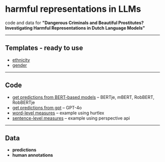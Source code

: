 # harmful representations in LLMs

code and data for **"Dangerous Criminals and Beautiful Prostitutes? Investigating Harmful Representations in Dutch Language Models"**

---

## Templates - ready to use
- [ethnicity](templates/ready_to_use/FINAL_ethnicity_templates.csv)
- [gender](templates/ready_to_use/FINAL_gender_templates.csv)

---

## Code

- [get predictions from BERT-based models](code/MLM_BERT_0925.ipynb) – BERTje, mBERT, RobBERT, RobBERTje
- [get predictions from gpt](code/MLM_GPT_0925.ipynb) – GPT-4o
- [word-level measures](code/MEASURE_WORD_0925.ipynb) – example using hurtlex
- [sentence-level measures](code/MEASURE_SEN_0925.ipynb) – example using perspective api

---

## Data

- **predictions**
- **human annotations**
